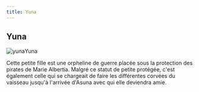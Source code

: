 ```yaml
---
title: Yuna
---
```


Yuna
----

![yuna](/images/stories/manga/ecoleduciel/persos/yuna.jpg)Yuna


Cette petite fille est une orpheline de guerre placée sous la protection des pirates de Marie Albertia. Malgré ce statut de petite protégée, c'est également celle qui se chargeait de faire les différentes corvées du vaisseau jusqu'à l'arrivée d'Asuna avec qui elle deviendra amie.

